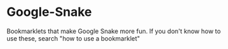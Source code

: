 # Google-Snake
Bookmarklets that make Google Snake more fun. If you don't know how to use these, search "how to use a bookmarklet"
